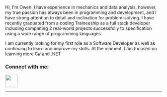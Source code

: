 Hi, I'm Owen. I have experience in mechanics and data analysis, however, my true passion has always been in programming and development, and I have strong attention to detail and inclination for problem-solving. I have recently graduated from a coding Traineeship as a full stack developer including completing 2 real-world projects successfully to specification using a wide range of programming languages.

I am currently looking for my first role as a Software Developer as well as continuing to learn and improve my skills. At the moment, I am focused on learning more C# and .NET
                      
<h3 align="left">Connect with me:</h3>
<p align="left">
<a href="https://www.linkedin.com/in/owen-kane54/" target="blank"><img align="center" src="https://upload.wikimedia.org/wikipedia/commons/thumb/c/ca/LinkedIn_logo_initials.png/800px-LinkedIn_logo_initials.png" alt="" width="40" /></a></p>
<hr>


<!---
owka54/owka54 is a ✨ special ✨ repository because its `README.md` (this file) appears on your GitHub profile.
You can click the Preview link to take a look at your changes.
--->
